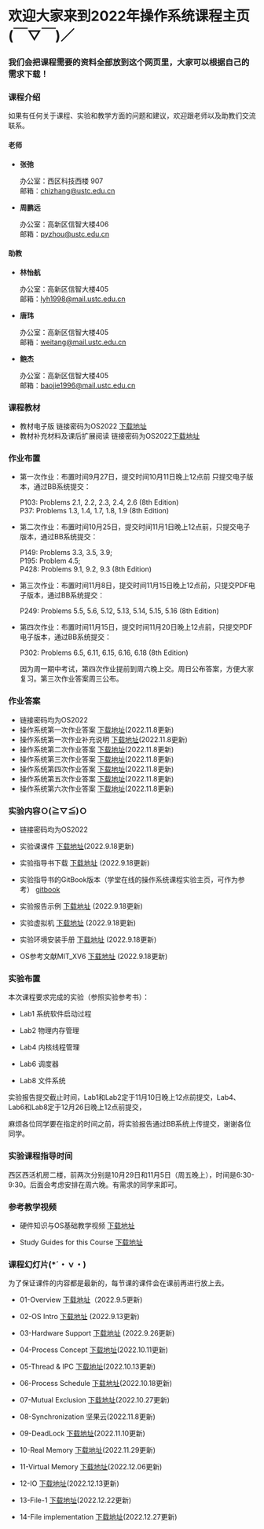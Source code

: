 #      欢迎大家来到2022年操作系统课程主页(￣▽￣)／
###    我们会把课程需要的资料全部放到这个网页里，大家可以根据自己的需求下载！

### 课程介绍

如果有任何关于课程、实验和教学方面的问题和建议，欢迎跟老师以及助教们交流联系。

#### 老师
- **张弛**  
  
  办公室：西区科技西楼 907   
  邮箱：chizhang@ustc.edu.cn
- **周鹏远** 
   
  办公室：高新区信智大楼406  
  邮箱：pyzhou@ustc.edu.cn

#### 助教
- **林怡航**  
  
  办公室：高新区信智大楼405  
  邮箱：lyh1998@mail.ustc.edu.cn 

- **唐玮**  
  
  办公室：高新区信智大楼405  
  邮箱：weitang@mail.ustc.edu.cn
- **鲍杰**  
  
  办公室：高新区信智大楼405  
  邮箱：baojie1996@mail.ustc.edu.cn



### 课程教材


* 教材电子版 链接密码为OS2022 [下载地址](https://rec.ustc.edu.cn/share/269e71e0-0660-11ed-87e4-574a72a80241)  
* 教材补充材料及课后扩展阅读 链接密码为OS2022[下载地址](https://rec.ustc.edu.cn/share/5af29eb0-208c-11ed-8014-19a7e943a851) 


### 作业布置  
- 第一次作业：布置时间9月27日，提交时间10月11日晚上12点前 只提交电子版本，通过BB系统提交：  
  
  P103: Problems 2.1, 2.2, 2.3, 2.4, 2.6 (8th Edition)  
  P37: Problems 1.3, 1.4, 1.7, 1.8, 1.9 (8th Edition)
- 第二次作业：布置时间10月25日，提交时间11月1日晚上12点前，只提交电子版本，通过BB系统提交：  
  
  P149: Problems 3.3, 3.5, 3.9;  
  P195: Problem 4.5;  
  P428: Problems 9.1, 9.2, 9.3 (8th Edition)
- 第三次作业：布置时间11月8日，提交时间11月15日晚上12点前，只提交PDF电子版本，通过BB系统提交：  
  
  P249: Problems 5.5, 5.6, 5.12, 5.13, 5.14, 5.15, 5.16 (8th Edition)
- 第四次作业：布置时间11月15日，提交时间11月20日晚上12点前，只提交PDF电子版本，通过BB系统提交：  
  
  P302: Problems 6.5, 6.11, 6.15, 6.16, 6.18 (8th Edition)  
  
  因为周一期中考试，第四次作业提前到周六晚上交。周日公布答案，方便大家复习。第三次作业答案周三公布。



### 作业答案
- 链接密码均为OS2022
- 操作系统第一次作业答案 [下载地址]()(2022.11.8更新)
- 操作系统第一次作业补充说明 [下载地址]()(2022.11.8更新)
- 操作系统第二次作业答案 [下载地址]()(2022.11.8更新)
- 操作系统第三次作业答案 [下载地址]()(2022.11.8更新)
- 操作系统第四次作业答案 [下载地址]()(2022.11.8更新)
- 操作系统第五次作业答案 [下载地址]()(2022.11.8更新)
- 操作系统第六次作业答案 [下载地址]()(2022.11.8更新)



### 实验内容Ｏ(≧▽≦)Ｏ
* 链接密码均为OS2022
* 实验课课件 [下载地址](https://rec.ustc.edu.cn/share/9bb14a50-208c-11ed-9047-ed450526ec05)(2022.9.18更新)
* 实验指导书下载 [下载地址](https://rec.ustc.edu.cn/share/89a2f860-065a-11ed-8ef5-01ba98e12609) (2022.9.18更新)

* 实验指导书的GitBook版本（学堂在线的操作系统课程实验主页，可作为参考） [gitbook](https://chyyuu.gitbooks.io/ucore_os_docs/content/)

* 实验报告示例 [下载地址](https://rec.ustc.edu.cn/share/be44e5e0-065a-11ed-b47f-2f464b8a4607) (2022.9.18更新)

* 实验虚拟机 [下载地址](https://rec.ustc.edu.cn/share/3a6ee1f0-065a-11ed-96fd-11c43c4f48dd) (2022.9.18更新)

* 实验环境安装手册 [下载地址](https://rec.ustc.edu.cn/share/e43c1780-065a-11ed-a100-610179dc94e2) (2022.9.18更新)

* OS参考文献MIT_XV6 [下载地址](https://rec.ustc.edu.cn/share/360dbdb0-065b-11ed-8aab-9fc14199c6eb) (2022.9.18更新)


### 实验布置
本次课程要求完成的实验（参照实验参考书）：

- Lab1 系统软件启动过程 

- Lab2 物理内存管理
  
- Lab4 内核线程管理

- Lab6 调度器

- Lab8 文件系统

实验报告提交截止时间，Lab1和Lab2定于11月10日晚上12点前提交，Lab4、Lab6和Lab8定于12月26日晚上12点前提交，

麻烦各位同学要在指定的时间之前，将实验报告通过BB系统上传提交，谢谢各位同学。


### 实验课程指导时间

西区西活机房二楼，前两次分别是10月29日和11月5日（周五晚上），时间是6:30-9:30。后面会考虑安排在周六晚。有需求的同学来即可。


### 参考教学视频

- 硬件知识与OS基础教学视频 [下载地址](https://rec.ustc.edu.cn/share/bb03f280-208c-11ed-8bb8-a92aefa9ee5a)

- Study Guides for this Course [下载地址](https://rec.ustc.edu.cn/share/d4015720-208c-11ed-b9e5-b960468cad8f)


### 课程幻灯片(*´・ｖ・)

为了保证课件的内容都是最新的，每节课的课件会在课前再进行放上去。
- 01-Overview [下载地址]()（2022.9.5更新)

- 02-OS Intro [下载地址]() (2022.9.13更新)

- 03-Hardware Support [下载地址]() (2022.9.26更新)

- 04-Process Concept [下载地址]()(2022.10.11更新)

- 05-Thread & IPC [下载地址]()(2022.10.13更新)

- 06-Process Schedule [下载地址]()(2022.10.18更新)

- 07-Mutual Exclusion [下载地址]()(2022.10.27更新)

- 08-Synchronization 坚果云(2022.11.8更新)

- 09-DeadLock [下载地址]()(2022.11.10更新)

- 10-Real Memory [下载地址]()(2022.11.29更新)

- 11-Virtual Memory [下载地址]()(2022.12.06更新)

- 12-IO [下载地址]()(2022.12.13更新)

- 13-File-1 [下载地址]()(2022.12.22更新)

- 14-File implementation [下载地址]()(2022.12.27更新)

